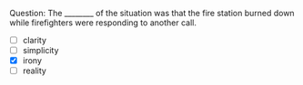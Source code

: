 Question: The ________ of the situation was that the fire station burned down while firefighters were responding to another call.  
- [ ] clarity  
- [ ] simplicity  
- [x] irony  
- [ ] reality  